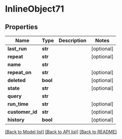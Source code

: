 # InlineObject71

## Properties
Name | Type | Description | Notes
------------ | ------------- | ------------- | -------------
**last_run** | **str** |  | [optional] 
**repeat** | **str** |  | [optional] 
**name** | **str** |  | 
**repeat_on** | **str** |  | [optional] 
**deleted** | **bool** |  | [optional] 
**state** | **str** |  | [optional] 
**query** | **str** |  | 
**run_time** | **str** |  | [optional] 
**customer_id** | **str** |  | [optional] 
**history** | **bool** |  | [optional] 

[[Back to Model list]](../README.md#documentation-for-models) [[Back to API list]](../README.md#documentation-for-api-endpoints) [[Back to README]](../README.md)


